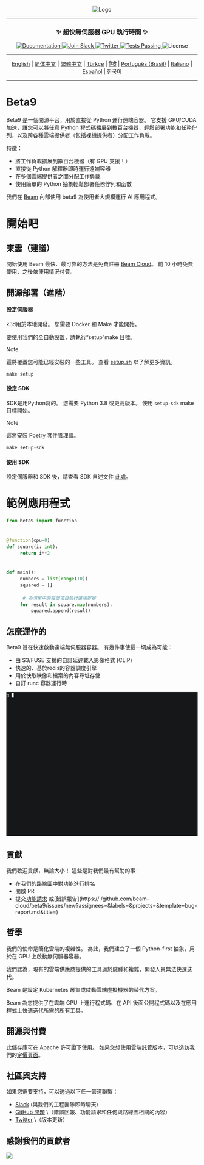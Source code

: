 <div align="center">
<p align="center">
<img alt="Logo" src="https://github.com/beam-cloud/beta9/assets/10925686/a23019e2-3a34-4efa-9ac7-033c83f528cf"/ width="20%">
</p>

---

### **✨ 超快無伺服器 GPU 執行時間 ✨**

<p align="center">
   <a href="https://docs.beam.cloud">
     <img alt="Documentation" src="https://img.shields.io/badge/docs-quickstart-blue">
   </a>
   <a href="https://join.slack.com/t/beam-89x5025/shared_invite/zt-1ye1jzgg2-cGpMKuoXZJiT3oSzgPmN8g">
     <img alt="Join Slack" src="https://img.shields.io/badge/Beam-Join%20Slack-blue?logo=slack">
   </a>
     <a href="https://twitter.com/beam_cloud">
     <img alt="Twitter" src="https://img.shields.io/twitter/follow/beam_cloud.svg?style=social&logo=twitter">
   </a>
   <a href="https://github.com/beam-cloud/beta9/actions">
     <img alt="Tests Passing" src="https://github.com/beam-cloud/beta9/actions/workflows/test.yml/badge.svg">
   </a>
   <img alt="License" src="https://img.shields.io/badge/license-Apache--2.0-ff69b4"/>
</p>

---

[English](https://github.com/beam-cloud/beta9/README.md) | [简体中文](https://github.com/beam-cloud/beta9/docs/zh/zh_cn/README.md) | [繁體中文](https://github.com/beam-cloud/beta9/docs/zh/zh_cw/README.md) | [Türkçe](https://github.com/beam-cloud/beta9/docs/tr/README.md) | [हिंदी](https://github.com/beam-cloud/beta9/docs/in/README.md) | [Português (Brasil)](https://github.com/beam-cloud/beta9/docs/pt/README.md) | [Italiano](https://github.com/beam-cloud/beta9/docs/it/README.md) | [Español](https://github.com/beam-cloud/beta9/docs/es/README.md) | [한국어](https://github.com/beam-cloud/beta9/docs/kr/README.md)

---

</div>

# Beta9

Beta9 是一個開源平台，用於直接從 Python 運行遠端容器。 它支援 GPU/CUDA 加速，讓您可以將任意 Python 程式碼擴展到數百台機器，輕鬆部署功能和任務佇列，以及跨各種雲端提供者（包括裸機提供者）分配工作負載。

特徵：

- 將工作負載擴展到數百台機器（有 GPU 支援！）
- 直接從 Python 解釋器即時運行遠端容器
- 在多個雲端提供者之間分配工作負載
- 使用簡單的 Python 抽象輕鬆部署任務佇列和函數

我們在 [Beam](https://beam.cloud) 內部使用 beta9 為使用者大規模運行 AI 應用程式。

# 開始吧

## 束雲（建議）

開始使用 Beam 最快、最可靠的方法是免費註冊 [Beam Cloud](https://beam.cloud)。 前 10 小時免費使用，之後依使用情況付費。

## 開源部署（進階）

#### 設定伺服器

k3d用於本地開發。 您需要 Docker 和 Make 才能開始。

要使用我們的全自動設置，請執行“setup”make 目標。

> [!NOTE]
> 這將覆蓋您可能已經安裝的一些工具。 查看 [setup.sh](bin/setup.sh) 以了解更多資訊。

```
make setup
```

#### 設定 SDK

SDK是用Python寫的。 您需要 Python 3.8 或更高版本。 使用 `setup-sdk` make 目標開始。

> [!NOTE]
> 這將安裝 Poetry 套件管理器。

```
make setup-sdk
```

#### 使用 SDK

設定伺服器和 SDK 後，請查看 SDK 自述文件 [此處](sdk/README.md)。

# 範例應用程式

````python
from beta9 import function


@function(cpu=8)
def square(i: int):
     return i**2


def main():
     numbers = list(range(10))
     squared = []

      # 為清單中的每個項目執行遠端容器
     for result in square.map(numbers):
         squared.append(result)
````

## 怎麼運作的

Beta9 旨在快速啟動遠端無伺服器容器。 有幾件事使這一切成為可能：

- 由 S3/FUSE 支援的自訂延遲載入影像格式 (CLIP)
- 快速的、基於redis的容器調度引擎
- 用於快取映像和檔案的內容尋址存儲
- 自訂 runc 容器運行時

![示範 gif](sdk/docs/demo.gif)

## 貢獻

我們歡迎貢獻，無論大小！ 這些是對我們最有幫助的事：

* 在我們的路線圖中對功能進行排名
* 開啟 PR
* 提交[功能請求](https://github.com/beam-cloud/beta9/issues/new?assignees=&labels=&projects=&template=feature-request.md&title=) 或[錯誤報告](https:// /github.com/beam-cloud/beta9/issues/new?assignees=&labels=&projects=&template=bug-report.md&title=)

## 哲學

我們的使命是簡化雲端的複雜性。 為此，我們建立了一個 Python-first 抽象，用於在 GPU 上啟動無伺服器容器。

我們認為，現有的雲端供應商提供的工具過於臃腫和複雜，開發人員無法快速迭代。

Beam 是設定 Kubernetes 叢集或啟動雲端虛擬機器的替代方案。

Beam 為您提供了在雲端 GPU 上運行程式碼、在 API 後面公開程式碼以及在應用程式上快速迭代所需的所有工具。

## 開源與付費

此儲存庫可在 Apache 許可證下使用。 如果您想使用雲端託管版本，可以造訪我們的[定價頁面](https://beam.cloud/pricing)。

## 社區與支持

如果您需要支持，可以透過以下任一管道聯繫：

- [Slack](https://join.slack.com/t/beam-cloud/shared_invite/zt-2f16bwiiq-oP8weCLWNrf_9lJZIDf0Fg) \(與我們的工程團隊即時聊天\)
- [GitHub 問題](https://github.com/beam-cloud/issues) \（錯誤回報、功能請求和任何與路線圖相關的內容）
- [Twitter](https://twitter.com/beam_cloud) \（版本更新）

## 感謝我們的貢獻者

<a href="https://github.com/slai-labs/get-beam/graphs/contributors">
    <img src="https://contrib.rocks/image?repo=slai-labs/get-beam" />
</a>